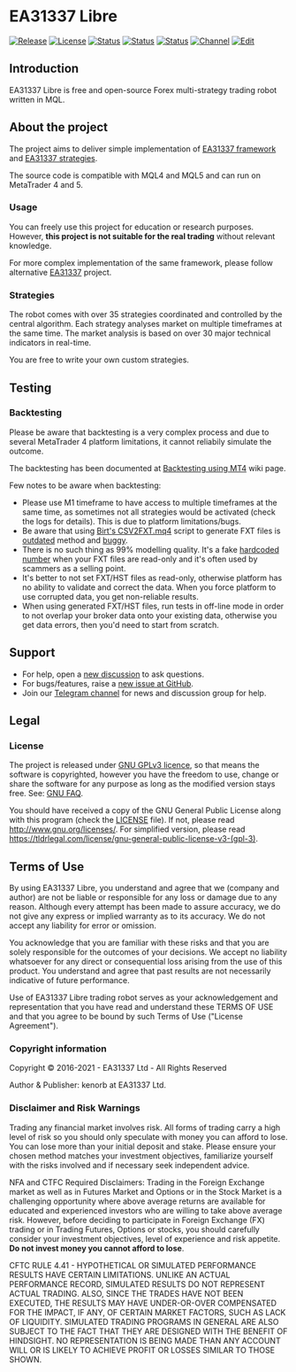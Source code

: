 # EA31337 Libre

[![Release][gh-release-image]][gh-release-link]
[![License][license-image]][license-link]
[![Status][gha-image-check-master]][gha-link-check-master]
[![Status][gha-image-compile-master]][gha-link-compile-master]
[![Status][gha-image-lint-master]][gha-link-lint-master]
[![Channel][tg-channel-image]][tg-channel-link]
[![Edit][gitpod-image]][gitpod-link]

## Introduction

EA31337 Libre is free and open-source Forex multi-strategy trading robot written in MQL.

## About the project

The project aims to deliver simple implementation of
[EA31337 framework][gh-ea31337-classes] and [EA31337 strategies][gh-ea31337-strats].

The source code is compatible with MQL4 and MQL5 and can run on MetaTrader 4 and 5.

### Usage

You can freely use this project for education or research purposes.
However, **this project is not suitable for the real trading**
without relevant knowledge.

For more complex implementation of the same framework,
please follow alternative [EA31337][gh-ea31337] project.

### Strategies

The robot comes with over 35 strategies coordinated and controlled by the central algorithm.
Each strategy analyses market on multiple timeframes at the same time.
The market analysis is based on over 30 major technical indicators in real-time.

You are free to write your own custom strategies.

## Testing

### Backtesting

Please be aware that backtesting is a very complex process
and due to several MetaTrader 4 platform limitations, it cannot reliabily simulate the outcome.

The backtesting has been documented at [Backtesting using MT4][gh-wiki-backtest] wiki page.

Few notes to be aware when backtesting:

- Please use M1 timeframe to have access to multiple timeframes at the same time,
  as sometimes not all strategies would be activated (check the logs for details).
  This is due to platform limitations/bugs.
- Be aware that using
  [Birt's CSV2FXT.mq4](https://github.com/EA31337/Birt-CSV2FXT) script
  to generate FXT files is
  [outdated](https://eareview.net/tick-data/faq-troubleshooting) method
  and [buggy](https://github.com/EA31337/Birt-CSV2FXT/issues/3).
- There is no such thing as 99% modelling quality.
  It's a fake
  [hardcoded number](https://github.com/EA31337/MT-Formats/blob/master/fxt-405-refined.mqh#L53)
  when your FXT files are read-only and it's
  often used by scammers as a selling point.
- It's better to not set FXT/HST files as read-only,
  otherwise platform has no ability to validate and correct the data.
  When you force platform to use corrupted data, you get non-reliable results.
- When using generated FXT/HST files, run tests in off-line mode
  in order to not overlap your broker data onto your existing data,
  otherwise you get data errors, then you'd need to start from scratch.

## Support

- For help, open a [new discussion][gh-discuss] to ask questions.
- For bugs/features, raise a [new issue at GitHub][gh-issues].
- Join our [Telegram channel][tg-channel-link] for news and discussion group for help.

## Legal

### License

The project is released under [GNU GPLv3 licence](https://www.gnu.org/licenses/quick-guide-gplv3.html),
so that means the software is copyrighted, however you have the freedom to use, change or share the software
for any purpose as long as the modified version stays free. See: [GNU FAQ](https://www.gnu.org/licenses/gpl-faq.html).

You should have received a copy of the GNU General Public License along with this program
(check the [LICENSE](https://github.com/EA31337/EA31337/blob/master/LICENSE) file).
If not, please read <http://www.gnu.org/licenses/>.
For simplified version, please read <https://tldrlegal.com/license/gnu-general-public-license-v3-(gpl-3)>.

## Terms of Use

By using EA31337 Libre, you understand and agree that we (company and author)
are not be liable or responsible for any loss or damage due to any reason.
Although every attempt has been made to assure accuracy,
we do not give any express or implied warranty as to its accuracy.
We do not accept any liability for error or omission.

You acknowledge that you are familiar with these risks
and that you are solely responsible for the outcomes of your decisions.
We accept no liability whatsoever for any direct or consequential loss arising from the use of this product.
You understand and agree that past results are not necessarily indicative of future performance.

Use of EA31337 Libre trading robot serves as your acknowledgement and representation that you have read and understand
these TERMS OF USE and that you agree to be bound by such Terms of Use ("License Agreement").

### Copyright information

Copyright © 2016-2021 - EA31337 Ltd - All Rights Reserved

Author & Publisher: kenorb at EA31337 Ltd.

### Disclaimer and Risk Warnings

Trading any financial market involves risk.
All forms of trading carry a high level of risk so you should only speculate with money you can afford to lose.
You can lose more than your initial deposit and stake.
Please ensure your chosen method matches your investment objectives,
familiarize yourself with the risks involved and if necessary seek independent advice.

NFA and CTFC Required Disclaimers:
Trading in the Foreign Exchange market as well as in Futures Market and Options or in the Stock Market
is a challenging opportunity where above average returns are available for educated and experienced investors
who are willing to take above average risk.
However, before deciding to participate in Foreign Exchange (FX) trading or in Trading Futures, Options or stocks,
you should carefully consider your investment objectives, level of experience and risk appetite.
**Do not invest money you cannot afford to lose**.

CFTC RULE 4.41 - HYPOTHETICAL OR SIMULATED PERFORMANCE RESULTS HAVE CERTAIN LIMITATIONS.
UNLIKE AN ACTUAL PERFORMANCE RECORD, SIMULATED RESULTS DO NOT REPRESENT ACTUAL TRADING.
ALSO, SINCE THE TRADES HAVE NOT BEEN EXECUTED, THE RESULTS MAY HAVE UNDER-OR-OVER COMPENSATED FOR THE IMPACT,
IF ANY, OF CERTAIN MARKET FACTORS, SUCH AS LACK OF LIQUIDITY. SIMULATED TRADING PROGRAMS IN GENERAL
ARE ALSO SUBJECT TO THE FACT THAT THEY ARE DESIGNED WITH THE BENEFIT OF HINDSIGHT.
NO REPRESENTATION IS BEING MADE THAN ANY ACCOUNT WILL OR IS LIKELY TO ACHIEVE PROFIT OR LOSSES SIMILAR TO THOSE SHOWN.

<!-- Named links -->

[gh-release-image]: https://img.shields.io/github/release/EA31337/EA31337-Libre.svg?logo=github
[gh-release-link]: https://github.com/EA31337/EA31337-Libre/releases

[docker-build-image]: https://images.microbadger.com/badges/image/ea31337/mql-tester-action-action.svg
[docker-build-link]: https://microbadger.com/images/ea31337/mql-tester-action-action

[tg-channel-image]: https://img.shields.io/badge/Telegram-join-0088CC.svg?logo=telegram
[tg-channel-link]: https://t.me/EA31337

[gha-link-check-master]: https://github.com/EA31337/EA31337-Libre/actions?query=workflow%3ACheck+branch%3Amaster
[gha-image-check-master]: https://github.com/EA31337/EA31337-Libre/workflows/Check/badge.svg?branch=master
[gha-link-compile-master]: https://github.com/EA31337/EA31337-Libre/actions?query=workflow%3ACompile+branch%3Amaster
[gha-image-compile-master]: https://github.com/EA31337/EA31337-Libre/workflows/Compile/badge.svg?branch=master
[gha-link-lint-master]: https://github.com/EA31337/EA31337-Libre/actions?query=workflow%3ALint+branch%3Amaster
[gha-image-lint-master]: https://github.com/EA31337/EA31337-Libre/workflows/Lint/badge.svg?branch=master

[gitpod-image]: https://img.shields.io/badge/Gitpod-ready--to--code-blue?logo=gitpod
[gitpod-link]: https://gitpod.io/#https://github.com/EA31337/EA31337-Libre

[gh-discuss]: https://github.com/EA31337/EA31337-Libre/discussions
[gh-issues]: https://github.com/EA31337/EA31337-Libre/issues

[license-image]: https://img.shields.io/github/license/EA31337/EA31337-Libre.svg
[license-link]: https://tldrlegal.com/license/gnu-general-public-license-v3-(gpl-3)

[gh-ea31337-classes]: https://github.com/EA31337/EA31337-classes
[gh-ea31337-strats]: https://github.com/EA31337/EA31337-strategies
[gh-ea31337]: https://github.com/EA31337/EA31337
[gh-wiki-backtest]: https://github.com/EA31337/EA3133-Support/wiki/Backtesting-using-MT4
